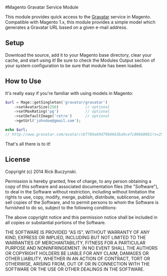 #Magento Gravatar Service Module

This module provides quick access to the [Gravatar](http://en.gravatar.com/) service in Magento. Compatible with Magento 1.x, this module provides a simple model which generates a Gravatar URL based on a given e-mail address.

Setup
------
Download the source, add it to your Magento base directory, clear your cache, and start using it! Be sure to check the Modules Output section of your system configuration to be sure that module has been loaded.

How to Use
------
It's really easy if you're familiar with using models in Magento:

```php
$url = Mage::getSingleton('gravatar/gravatar')
	->setAvatarSize(256)			// optional
	->setMaxRating('pg')			// optional
	->setDefaultImage('retro')		// optional
	->getUrl('johndoe@gmail.com');

echo $url;
// http://www.gravatar.com/avatar/cbf789a69d79b6663ba9cefc806680b1?s=256&r=pg&d=retro
```

That's all there is to it!

License
------
Copyright (c) 2014 Rick Buczynski.

Permission is hereby granted, free of charge, to any person obtaining a copy
of this software and associated documentation files (the "Software"), to deal
in the Software without restriction, including without limitation the rights
to use, copy, modify, merge, publish, distribute, sublicense, and/or sell
copies of the Software, and to permit persons to whom the Software is
furnished to do so, subject to the following conditions:

The above copyright notice and this permission notice shall be included in
all copies or substantial portions of the Software.

THE SOFTWARE IS PROVIDED "AS IS", WITHOUT WARRANTY OF ANY KIND, EXPRESS OR
IMPLIED, INCLUDING BUT NOT LIMITED TO THE WARRANTIES OF MERCHANTABILITY,
FITNESS FOR A PARTICULAR PURPOSE AND NONINFRINGEMENT. IN NO EVENT SHALL THE
AUTHORS OR COPYRIGHT HOLDERS BE LIABLE FOR ANY CLAIM, DAMAGES OR OTHER
LIABILITY, WHETHER IN AN ACTION OF CONTRACT, TORT OR OTHERWISE, ARISING FROM,
OUT OF OR IN CONNECTION WITH THE SOFTWARE OR THE USE OR OTHER DEALINGS IN
THE SOFTWARE.

